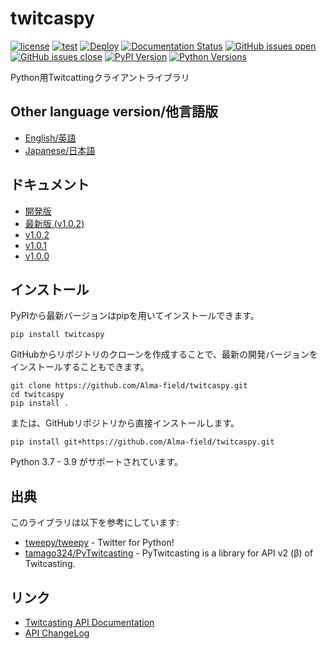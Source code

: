 # twitcaspy
[![license](https://img.shields.io/badge/license-MIT-blue.svg)](https://github.com/Alma-field/twitcaspy/blob/master/LICENSE)
[![test](https://github.com/Alma-field/twitcaspy/actions/workflows/test.yml/badge.svg?branch=master)](https://github.com/Alma-field/twitcaspy/actions/workflows/test.yml)
[![Deploy](https://github.com/Alma-field/twitcaspy/actions/workflows/deploy.yml/badge.svg)](https://github.com/Alma-field/twitcaspy/actions/workflows/deploy.yml)
[![Documentation Status](https://readthedocs.org/projects/twitcaspy/badge/?version=latest)](http://twitcaspy.alma-field.com/ja/latest/?badge=latest)
[![GitHub issues open](https://img.shields.io/github/issues/Alma-field/twitcaspy.svg)](https://github.com/Alma-field/twitcaspy/issues?q=is%3Aopen+is%3Aissue)
[![GitHub issues close](https://img.shields.io/github/issues-closed-raw/Alma-field/twitcaspy.svg)](https://github.com/Alma-field/twitcaspy/issues?q=is%3Aclose+is%3Aissue)
[![PyPI Version](https://img.shields.io/pypi/v/twitcaspy?label=PyPI)](https://pypi.org/project/twitcaspy/)
[![Python Versions](https://img.shields.io/pypi/pyversions/twitcaspy?label=Python)](https://pypi.org/project/twitcaspy/)

Python用Twitcattingクライアントライブラリ

## Other language version/他言語版
 - [English/英語](README.md)
 - [Japanese/日本語](README_JA.md)

## ドキュメント
 - [開発版](https://twitcaspy.alma-field.com/ja/latest)
 - [最新版 (v1.0.2)](https://twitcaspy.alma-field.com/ja/stable)
 - [v1.0.2](https://twitcaspy.alma-field.com/ja/1.0.2)
 - [v1.0.1](https://twitcaspy.alma-field.com/ja/1.0.1)
 - [v1.0.0](https://twitcaspy.alma-field.com/ja/1.0.0)

## インストール
PyPIから最新バージョンはpipを用いてインストールできます。
```
pip install twitcaspy
```

GitHubからリポジトリのクローンを作成することで、最新の開発バージョンをインストールすることもできます。
```
git clone https://github.com/Alma-field/twitcaspy.git
cd twitcaspy
pip install .
```

または、GitHubリポジトリから直接インストールします。
```
pip install git+https://github.com/Alma-field/twitcaspy.git
```

Python 3.7 - 3.9 がサポートされています。

## 出典
このライブラリは以下を参考にしています:
 - [tweepy/tweepy](https://github.com/tweepy/tweepy) - Twitter for Python!
 - [tamago324/PyTwitcasting](https://github.com/tamago324/PyTwitcasting) - PyTwitcasting is a library for API v2 (β) of Twitcasting.

## リンク
 - [Twitcasting API Documentation](https://apiv2-doc.twitcasting.tv/)
 - [API ChangeLog](https://github.com/twitcasting/PublicApiV2/blob/master/CHANGELOG.md)
